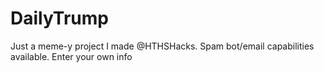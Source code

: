 # DailyTrump
Just a meme-y project I made @HTHSHacks. Spam bot/email capabilities available. Enter your own info
